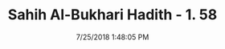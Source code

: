 ---
title        : "Sahih Al-Bukhari Hadith - 1. 58"
date         : 7/25/2018 1:48:05 PM
draft        : false
type         : "hadith"
layout       : "hadith"
BookCode     : "SHB"
VolumeNumber : "1"
HadithNumber : "58"
categories  :  ["Knowledge-Variety of words for Hadith scholars"]
tags  :  ["Ibn Umar"]
---